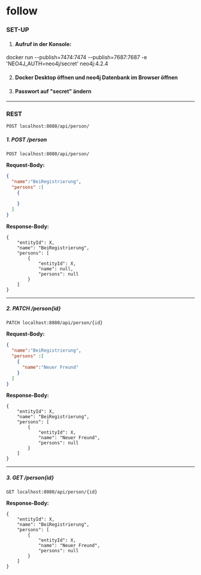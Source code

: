 # follow

### SET-UP

1) #### Aufruf in der Konsole:

docker run --publish=7474:7474 --publish=7687:7687 -e 'NEO4J_AUTH=neo4j/secret' neo4j:4.2.4

2) #### Docker Desktop öffnen und neo4j Datenbank im Browser öffnen

3) #### Passwort auf "secret" ändern

---

### REST

`POST localhost:8080/api/person/`


##### 1. POST /person

`POST localhost:8080/api/person/`

**Request-Body:**
````json
{
  "name":"BeiRegistrierung",
  "persons" :[
    {

    }
  ]
}
````

**Response-Body:**
```
{
    "entityId": X,
    "name": "BeiRegistrierung",
    "persons": [
        {
            "entityId": X,
            "name": null,
            "persons": null
        }
    ]
}
```

---

##### 2. PATCH /person{id}

`PATCH localhost:8080/api/person/{id}`

**Request-Body:**
````json
{
  "name":"BeiRegistrierung",
  "persons" :[
    {
      "name":"Neuer Freund"
    }
  ]
}
````

**Response-Body:**
```
{
    "entityId": X,
    "name": "BeiRegistrierung",
    "persons": [
        {
            "entityId": X,
            "name": "Neuer Freund",
            "persons": null
        }
    ]
}
```

---

##### 3. GET /person{id}

`GET localhost:8080/api/person/{id}`



**Response-Body:**
```
{
    "entityId": X,
    "name": "BeiRegistrierung",
    "persons": [
        {
            "entityId": X,
            "name": "Neuer Freund",
            "persons": null
        }
    ]
}
```